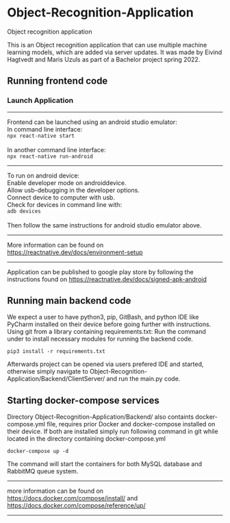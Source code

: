 # Object-Recognition-Application
Object recognition application

This is an Object recognition application that can use multiple machine learning models, which are added via server updates.
It was made by Eivind Hagtvedt and Maris Uzuls as part of a Bachelor project spring 2022.

## Running frontend code

### Launch Application 
---------------------------------------
Frontend can be launched using an android studio emulator:<br />
In command line interface:<br />
```npx react-native start```<br />
<br />
In another command line interface:<br />
```npx react-native run-android```<br />

--------------------------------------
To run on android device:<br />
Enable developer mode on androiddevice.<br />
Allow usb-debugging in the developer options.<br />
Connect device to computer with usb.<br />
Check for devices in command line with: <br />
```adb devices```<br />
<br />
Then follow the same instructions for android studio emulator above.<br />

--------------------------------------
More information can be found on https://reactnative.dev/docs/environment-setup

--------------------------------------
Application can be published to google play store by following the instructions found on https://reactnative.dev/docs/signed-apk-android

## Running main backend code

We expect a user to have python3, pip, GitBash, and python IDE like PyCharm installed on their device before going further with instructions. 
Using git from a library containing requirements.txt:
Run the command under to install necessary modules for running the backend code.

`pip3 install -r requirements.txt`

Afterwards project can be opened via users prefered IDE and started, otherwise simply navigate to Object-Recognition-Application/Backend/ClientServer/ and run the main.py code.



## Starting docker-compose services

Directory Object-Recognition-Application/Backend/ also containts docker-compose.yml file, requires prior Docker and docker-compose installed on their device. If both are installed simply run following command in git while located in the directory containing docker-compose.yml 

`docker-compose up -d`

The command will start the containers for both MySQL database and RabbitMQ queue system.

--------------------------------------
more information can be found on https://docs.docker.com/compose/install/ and https://docs.docker.com/compose/reference/up/

--------------------------------------
